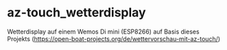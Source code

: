 # az-touch_wetterdisplay
Wetterdisplay auf einem Wemos Di mini (ESP8266) auf Basis dieses Projekts (https://open-boat-projects.org/de/wettervorschau-mit-az-touch/)
